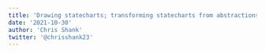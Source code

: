 ```yaml
---
title: 'Drawing statecharts; transforming statecharts from abstractions to complexity-revealing tools'
date: '2021-10-30'
author: 'Chris Shank'
twitter: '@chrisshank23'
---
```

